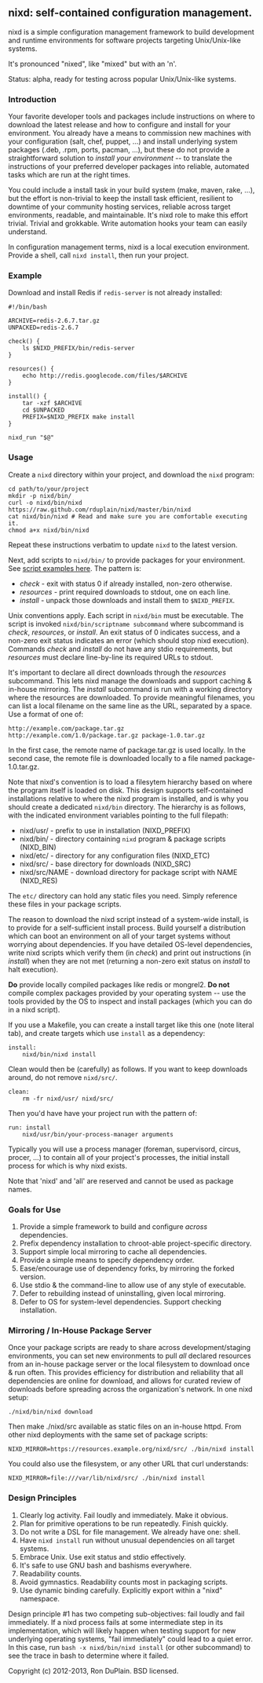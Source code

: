 nixd: self-contained configuration management.
----------------------------------------------

nixd is a simple configuration management framework to build development and
runtime environments for software projects targeting Unix/Unix-like systems.

It's pronounced "nixed", like "mixed" but with an 'n'.

Status: alpha, ready for testing across popular Unix/Unix-like systems.


### Introduction

Your favorite developer tools and packages include instructions on where to
download the latest release and how to configure and install for your
environment. You already have a means to commission new machines with your
configuration (salt, chef, puppet, ...) and install underlying system packages
(.deb, .rpm, ports, pacman, ...), but these do not provide a straightforward
solution to *install your environment* -- to translate the instructions of your
preferred developer packages into reliable, automated tasks which are run at
the right times.

You could include a install task in your build system (make, maven, rake, ...),
but the effort is non-trivial to keep the install task efficient, resilient to
downtime of your community hosting services, reliable across target
environments, readable, and maintainable. It's nixd role to make this effort
trivial. Trivial and grokkable. Write automation hooks your team can easily
understand.

In configuration management terms, nixd is a local execution
environment. Provide a shell, call `nixd install`, then run your project.


### Example

Download and install Redis if `redis-server` is not already installed:

    #!/bin/bash

    ARCHIVE=redis-2.6.7.tar.gz
    UNPACKED=redis-2.6.7

    check() {
        ls $NIXD_PREFIX/bin/redis-server
    }

    resources() {
        echo http://redis.googlecode.com/files/$ARCHIVE
    }

    install() {
        tar -xzf $ARCHIVE
        cd $UNPACKED
        PREFIX=$NIXD_PREFIX make install
    }

    nixd_run "$@"


### Usage

Create a `nixd` directory within your project, and download the `nixd` program:

    cd path/to/your/project
    mkdir -p nixd/bin/
    curl -o nixd/bin/nixd https://raw.github.com/rduplain/nixd/master/bin/nixd
    cat nixd/bin/nixd # Read and make sure you are comfortable executing it.
    chmod a+x nixd/bin/nixd

Repeat these instructions verbatim to update `nixd` to the latest version.

Next, add scripts to `nixd/bin/` to provide packages for your environment. See
[script examples here](https://github.com/rduplain/nixd/tree/master/lib). The
pattern is:

* *check* - exit with status 0 if already installed, non-zero otherwise.
* *resources* - print required downloads to stdout, one on each line.
* *install* - unpack those downloads and install them to `$NIXD_PREFIX`.

Unix conventions apply. Each script in `nixd/bin` must be executable. The
script is invoked `nixd/bin/scriptname subcommand` where subcommand is *check*,
*resources*, or *install*. An exit status of 0 indicates success, and a
non-zero exit status indicates an error (which should stop nixd
execution). Commands *check* and *install* do not have any stdio requirements,
but *resources* must declare line-by-line its required URLs to stdout.

It's important to declare all direct downloads through the *resources*
subcommand. This lets nixd manage the downloads and support caching & in-house
mirroring. The *install* subcommand is run with a working directory where the
resources are downloaded. To provide meaningful filenames, you can list a local
filename on the same line as the URL, separated by a space. Use a format of one
of:

    http://example.com/package.tar.gz
    http://example.com/1.0/package.tar.gz package-1.0.tar.gz

In the first case, the remote name of package.tar.gz is used locally. In the
second case, the remote file is downloaded locally to a file named
package-1.0.tar.gz.

Note that nixd's convention is to load a filesytem hierarchy based on where the
program itself is loaded on disk. This design supports self-contained
installations relative to where the nixd program is installed, and is why you
should create a dedicated `nixd/bin` directory. The hierarchy is as follows,
with the indicated environment variables pointing to the full filepath:

* nixd/usr/ - prefix to use in installation (NIXD_PREFIX)
* nixd/bin/ - directory containing `nixd` program & package scripts (NIXD_BIN)
* nixd/etc/ - directory for any configuration files (NIXD_ETC)
* nixd/src/ - base directory for downloads (NIXD_SRC)
* nixd/src/NAME - download directory for package script with NAME (NIXD_RES)

The `etc/` directory can hold any static files you need. Simply reference these
files in your package scripts.

The reason to download the nixd script instead of a system-wide install, is to
provide for a self-sufficient install process. Build yourself a distribution
which can boot an environment on all of your target systems without worrying
about dependencies. If you have detailed OS-level dependencies, write nixd
scripts which verify them (in *check*) and print out instructions (in
*install*) when they are not met (returning a non-zero exit status on *install*
to halt execution).

**Do** provide locally compiled packages like redis or mongrel2. **Do not**
compile complex packages provided by your operating system -- use the tools
provided by the OS to inspect and install packages (which you can do in a nixd
script).

If you use a Makefile, you can create a install target like this one (note
literal tab), and create targets which use `install` as a dependency:

    install:
    	nixd/bin/nixd install

Clean would then be (carefully) as follows. If you want to keep downloads
around, do not remove `nixd/src/`.

    clean:
    	rm -fr nixd/usr/ nixd/src/

Then you'd have have your project run with the pattern of:

    run: install
    	nixd/usr/bin/your-process-manager arguments

Typically you will use a process manager (foreman, supervisord, circus, procer,
...) to contain all of your project's processes, the initial install process
for which is why nixd exists.

Note that 'nixd' and 'all' are reserved and cannot be used as package names.


### Goals for Use

1. Provide a simple framework to build and configure *across* dependencies.
2. Prefix dependency installation to chroot-able project-specific directory.
3. Support simple local mirroring to cache all dependencies.
4. Provide a simple means to specify dependency order.
5. Ease/encourage use of dependency forks, by mirroring the forked version.
6. Use stdio & the command-line to allow use of any style of executable.
7. Defer to rebuilding instead of uninstalling, given local mirroring.
8. Defer to OS for system-level dependencies. Support checking installation.


### Mirroring / In-House Package Server

Once your package scripts are ready to share across development/staging
environments, you can set new environments to pull *all* declared resources
from an in-house package server or the local filesystem to download once & run
often. This provides efficiency for distribution and reliability that all
dependencies are online for download, and allows for curated review of
downloads before spreading across the organization's network. In one nixd
setup:

    ./nixd/bin/nixd download

Then make ./nixd/src available as static files on an in-house httpd. From other
nixd deployments with the same set of package scripts:

    NIXD_MIRROR=https://resources.example.org/nixd/src/ ./bin/nixd install

You could also use the filesystem, or any other URL that curl understands:

    NIXD_MIRROR=file:///var/lib/nixd/src/ ./bin/nixd install


### Design Principles

1. Clearly log activity. Fail loudly and immediately. Make it obvious.
2. Plan for primitive operations to be run repeatedly. Finish quickly.
3. Do not write a DSL for file management. We already have one: shell.
4. Have `nixd install` run without unusual dependencies on all target systems.
5. Embrace Unix. Use exit status and stdio effectively.
6. It's safe to use GNU bash and bashisms everywhere.
7. Readability counts.
8. Avoid gymnastics. Readability counts most in packaging scripts.
9. Use dynamic binding carefully. Explicitly export within a "nixd" namespace.

Design principle #1 has two competing sub-objectives: fail loudly and fail
immediately. If a nixd process fails at some intermediate step in its
implementation, which will likely happen when testing support for new
underlying operating systems, "fail immediately" could lead to a quiet
error. In this case, run `bash -x nixd/bin/nixd install` (or other subcommand)
to see the trace in bash to determine where it failed.


Copyright (c) 2012-2013, Ron DuPlain. BSD licensed.
